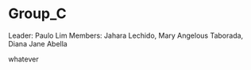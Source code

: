 Group_C
=======
Leader: Paulo Lim
Members: 
    Jahara Lechido,
    Mary Angelous Taborada,
    Diana Jane Abella
    
whatever
